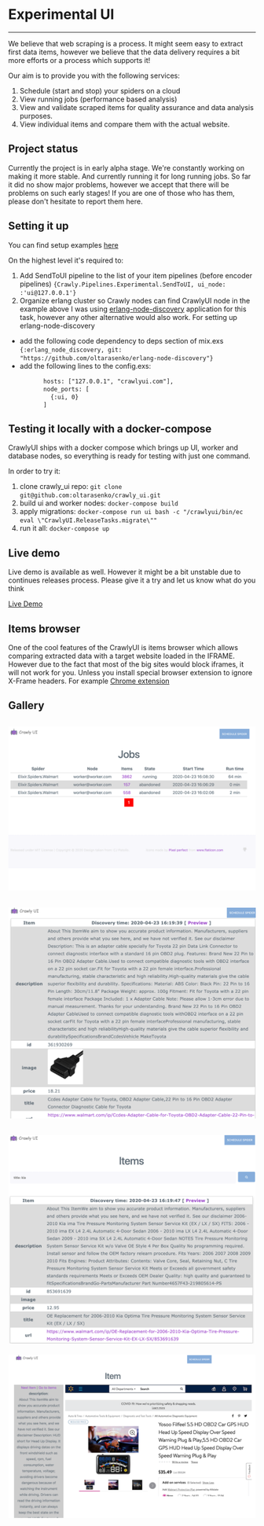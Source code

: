 # Experimental UI
---

We believe that web scraping is a process. It might seem easy to extract first 
data items, however we believe that the data delivery requires a bit more efforts or
a process which supports it!

Our aim is to provide you with the following services:

1. Schedule (start and stop) your spiders on a cloud
2. View running jobs (performance based analysis)
3. View and validate scraped items for quality assurance and data analysis purposes.
4. View individual items and compare them with the actual website.

## Project status

Currently the project is in early alpha stage. We're constantly working on making
it more stable. And currently running it for long running jobs.
So far it did no show major problems, however we accept that there will be problems
on such early stages! If you are one of those who has them, please don't 
hesitate to report them here. 

## Setting it up

You can find setup examples [here](https://github.com/oltarasenko/crawly_ui/tree/master/examples)

On the highest level it's required to:
1. Add SendToUI pipeline to the list of your item pipelines (before encoder pipelines)
`{Crawly.Pipelines.Experimental.SendToUI, ui_node: :'ui@127.0.0.1'}`
2. Organize erlang cluster so Crawly nodes can find CrawlyUI node
in the example above I was using [erlang-node-discovery](https://github.com/oltarasenko/erlang-node-discovery)
application for this task, however any other alternative would also work.
For setting up erlang-node-discovery 
-  add the following code dependency to deps section of mix.exs
`{:erlang_node_discovery, git: "https://github.com/oltarasenko/erlang-node-discovery"}`
- add the following lines to the config.exs: 
```config :erlang_node_discovery,
          hosts: ["127.0.0.1", "crawlyui.com"],
          node_ports: [
            {:ui, 0}
          ]
```

## Testing it locally with a docker-compose

CrawlyUI ships with a docker compose which brings up UI, worker and database
nodes, so everything is ready for testing with just one command.

In order to try it:
1. clone crawly_ui repo: `git clone git@github.com:oltarasenko/crawly_ui.git`
2. build ui and worker nodes: `docker-compose build`
3. apply migrations: `docker-compose run ui bash -c "/crawlyui/bin/ec eval \"CrawlyUI.ReleaseTasks.migrate\""`
4. run it all: `docker-compose up`

## Live demo

Live demo is available as well. However it might be a bit unstable due to continues
releases process. Please give it a try and let us know what do you think

[Live Demo](http://18.216.221.122/)  

## Items browser

One of the cool features of the CrawlyUI is items browser which allows comparing
extracted data with a target website loaded in the IFRAME. However due to the
fact that most of the big sites would block iframes, it will not work for you.
Unless you install special browser extension to ignore X-Frame headers. For example
[Chrome extension](https://chrome.google.com/webstore/detail/ignore-x-frame-headers/gleekbfjekiniecknbkamfmkohkpodhe)

## Gallery

![Main Page](assets/main_page.png?raw=true)
--
![Items browser](assets/items_page.png?raw=true)
--
![Items browser search](assets/item_with_filters.png?raw=true)
--
![Items browser](assets/item_preview_example.png?raw=true)
